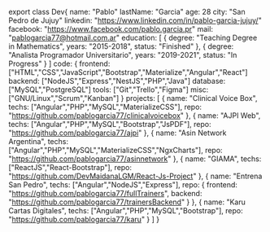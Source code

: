 export class Dev{
    name: "Pablo"
    lastName: "Garcia"
    age: 28
    city: "San Pedro de Jujuy"
    linkedin: "https://www.linkedin.com/in/pablo-garcia-jujuy/"
    facebook: "https://www.facebook.com/pablo.garcia.pr"
    mail: "pablogarcia77@hotmail.com.ar"
    education: [
        {
            degree: "Teaching Degree in Mathematics",
            years: "2015-2018",
            status: "Finished"
        },
        {
            degree: "Analista Programador Universitario",
            years: "2019-2021",
            status: "In Progress"
        }
    ]
    code: {
        frontend: ["HTML","CSS","JavaScript","Bootstrap","Materialize","Angular","React"]
        backend: ["NodeJS","Express","NestJS","PHP","Java"]
        database: ["MySQL","PostgreSQL"]
        tools: ["Git","Trello","Figma"]
        misc: ["GNU/Linux","Scrum","Kanban"]
    }
    projects: [
        {
            name: "Clinical Voice Box",
            techs: ["Angular","PHP","MySQL","MaterializeCSS"],
            repo: "https://github.com/pablogarcia77/clinicalvoicebox"
        },
        {
            name: "AJPI Web",
            techs: ["Angular","PHP","MySQL","Bootstrap","JsPDF"],
            repo: "https://github.com/pablogarcia77/ajpi"
        },
        {
            name: "Asin Network Argentina",
            techs: ["Angular","PHP","MySQL","MaterializeCSS","NgxCharts"],
            repo: "https://github.com/pablogarcia77/asinnetwork"
        },
        {
            name: "GIAMA",
            techs: ["ReactJS","React-Bootstrap"],
            repo: "https://github.com/DevMaidanaLGM/React-Js-Project"
        },
        {
            name: "Entrena San Pedro",
            techs: ["Angular","NodeJS","Express"],
            repo: {
                frontend: "https://github.com/pablogarcia77/fullTrainers",
                backend: "https://github.com/pablogarcia77/trainersBackend"
            }
        },
        {
            name: "Karu Cartas Digitales",
            techs: ["Angular","PHP","MySQL","Bootstrap"],
            repo: "https://github.com/pablogarcia77/karu"
        }
    ]
}
